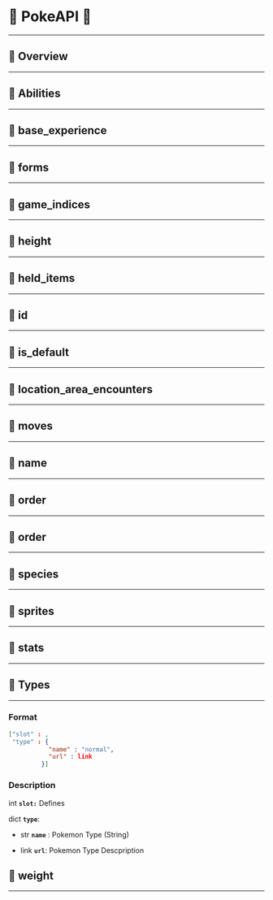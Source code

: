 # :cherries: PokeAPI :cherries:

--- 


## :cherries: Overview 

---


## :cherries: Abilities 

---


## :cherries: base_experience 

---




## :cherries: forms 

---



## :cherries: game_indices 

---




## :cherries: height 

---




## :cherries: held_items 

---


## :cherries: id 

---




## :cherries: is_default 

---




## :cherries: location_area_encounters 

---




## :cherries: moves 

---




## :cherries: name 

---



## :cherries: order 

---



## :cherries: order 

---


## :cherries: species 

---


## :cherries: sprites 

---


## :cherries: stats 

---

## :cherries: Types 

---
### Format

```json
["slot" : ,
 "type" : { 
           "name" : "normal",
           "url" : link
         }]
```

### Description

int **```slot:```** Defines 

dict **```type```**: 

* str **```name```** : Pokemon Type (String)

* link **```url```**: Pokemon Type Descpription






## :cherries: weight 

---


